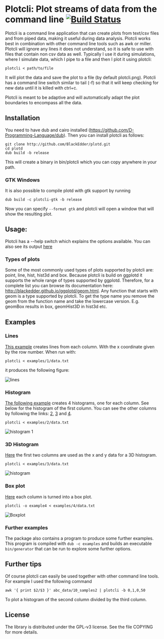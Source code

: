 # Plotcli: Plot streams of data from the command line [![Build Status](https://travis-ci.org/BlackEdder/plotd.svg?branch=master)](https://travis-ci.org/BlackEdder/plotd)

Plotcli is a command line application that can create plots from text/csv
files and from piped data, making it useful during data analysis. Plotcli
works best in combination with other command line tools such as awk or miller. Plotcli will ignore any lines it does not understand, so it is safe to use with files that contain non csv data as well. Typically I use it during simulations, where I simulate data, which I pipe to a file and then I plot it using plotcli:

```
plotcli < path/to/file
```

It will plot the data and save the plot to a file (by default plotcli.png). Plotcli has a command line switch similar to tail (-f) so that it will keep checking for new data until it is killed with ctrl+c.

Plotcli is meant to be adaptive and will automatically adapt the plot boundaries to encompass all the data.

## Installation

You need to have dub and cairo installed
(https://github.com/D-Programming-Language/dub). Then you can install
plotcli as follows:

```
git clone http://github.com/BlackEdder/plotd.git
cd plotd
dub build -b release
```

This will create a binary in bin/plotcli which you can copy anywhere in your path.

### GTK Windows

It is also possible to compile plotd with gtk support by running

```
dub build -c plotcli-gtk -b release
```

Now you can specify `--format gtk` and plotcli will open a window that will show the resulting plot.

## Usage:

Plotcli has a --help switch which explains the options available. You can also see its output 
[here](http://blackedder.github.io/plotd/images/help.txt)

### Types of plots

Some of the most commonly used types of plots supported by plotcli are: point, line, hist, hist3d and box. Because plotcli is build on ggplotd it supports the whole range of types supported by ggplotd. Therefore, for a complete list you can browse its documentation here: http://blackedder.github.io/ggplotd/geom.html. Any function that starts with geom is a type supported by plotcli. To get the type name you remove the geom from the function name and take the lowercase version. E.g. geomBox results in box, geomHist3D in hist3d etc.

## Examples

### Lines

[This example](https://github.com/BlackEdder/plotd/blob/master/examples/1/data.txt) creates lines from each column. With the x coordinate given by the row number. When run with:

```
plotcli < examples/1/data.txt
```

it produces the following figure:

![lines](http://blackedder.github.io/plotd/images/example1.png)

### Histogram

[The following example](https://github.com/BlackEdder/plotd/blob/master/examples/2/data.txt) creates 4 histograms, one for each column. See below for the histogram of the first column. You can see the other columns by following the links: [2](http://blackedder.github.io/plotd/images/example2b.png), [3](http://blackedder.github.io/plotd/images/example2c.png) and [4](http://blackedder.github.io/plotd/images/example2d.png).

```
plotcli < examples/2/data.txt
```

![histogram 1](http://blackedder.github.io/plotd/images/example2a.png)

### 3D Histogram

[Here](https://github.com/BlackEdder/plotd/blob/master/examples/3/data.txt) the first two columns are used as the x and y data for a 3D histogram.

```
plotcli < examples/3/data.txt
```

![histogram](http://blackedder.github.io/plotd/images/example3a.png)

### Box plot

[Here](https://github.com/BlackEdder/plotd/blob/master/examples/4/data.txt) each column is turned into a box plot.

```
plotcli -o example4 < examples/4/data.txt
```

![Boxplot](http://blackedder.github.io/plotd/images/example4.png)

### Further examples

The package also contains a program to produce some further examples. This program is compiled with `dub -c examples` and builds an executable `bin/generator` that can be run to explore some further options. 

## Further tips

Of course plotcli can easily be used together with other command line tools. For example I used the following command 
```
awk '{ print $2/$3 }' abc_data/10_samples2 | plotcli -b 0,1,0,50
```
To plot a histogram of the second column divided by the third column.

## License

The library is distributed under the GPL-v3 license. See the file COPYING for more details.
